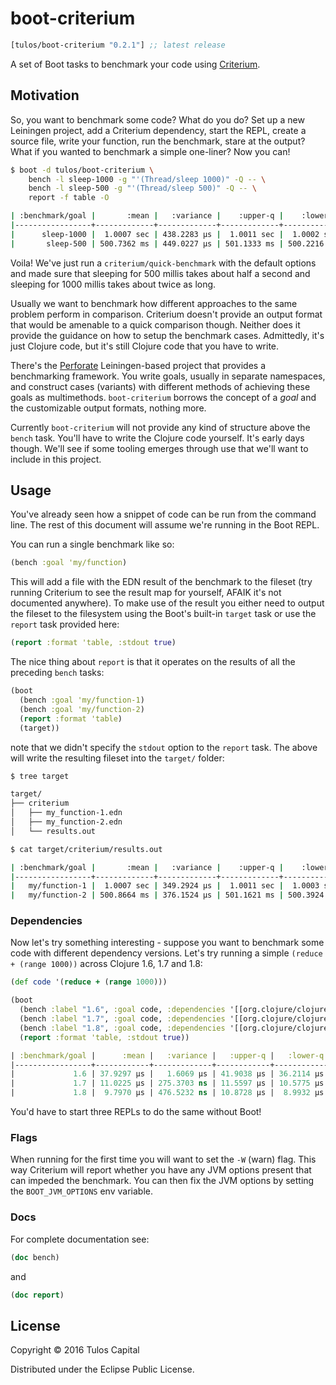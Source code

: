 # boot-criterium

[](dependency)
```clojure
[tulos/boot-criterium "0.2.1"] ;; latest release
```
[](/dependency)

A set of Boot tasks to benchmark your code using
[Criterium](https://github.com/hugoduncan/criterium).

## Motivation

So, you want to benchmark some code? What do you do? Set up a new Leiningen
project, add a Criterium dependency, start the REPL, create a source file,
write your function, run the benchmark, stare at the output? What if you wanted
to benchmark a simple one-liner? Now you can!

```bash
$ boot -d tulos/boot-criterium \
    bench -l sleep-1000 -g "'(Thread/sleep 1000)" -Q -- \
    bench -l sleep-500 -g "'(Thread/sleep 500)" -Q -- \
    report -f table -O

| :benchmark/goal |       :mean |   :variance |    :upper-q |    :lower-q | :evaluation-count | :outlier-effect |
|-----------------+-------------+-------------+-------------+-------------+-------------------+-----------------|
|      sleep-1000 |  1.0007 sec | 438.2283 µs |  1.0011 sec |  1.0002 sec |                 6 |       :moderate |
|       sleep-500 | 500.7362 ms | 449.0227 µs | 501.1333 ms | 500.2216 ms |                 6 |       :moderate |
```

Voila! We've just run a `criterium/quick-benchmark` with the default options
and made sure that sleeping for 500 millis takes about half a second and
sleeping for 1000 millis takes about twice as long.

Usually we want to benchmark how different approaches to the same problem
perform in comparison. Criterium doesn't provide an output format that would be
amenable to a quick comparison though. Neither does it provide the guidance on
how to setup the benchmark cases. Admittedly, it's just Clojure code, but it's
still Clojure code that you have to write.

There's the [Perforate](https://github.com/davidsantiago/perforate)
Leiningen-based project that provides a benchmarking framework. You write
goals, usually in separate namespaces, and construct cases (variants) with
different methods of achieving these goals as multimethods. `boot-criterium`
borrows the concept of a *goal* and the customizable output formats, nothing
more.

Currently `boot-criterium` will not provide any kind of structure above the
`bench` task.  You'll have to write the Clojure code yourself. It's early days
though. We'll see if some tooling emerges through use that we'll want to
include in this project.

## Usage

You've already seen how a snippet of code can be run from the command line. The
rest of this document will assume we're running in the Boot REPL.

You can run a single benchmark like so:

```clojure
(bench :goal 'my/function)
```

This will add a file with the EDN result of the benchmark to the fileset (try
running Criterium to see the result map for yourself, AFAIK it's not documented
anywhere).  To make use of the result you either need to output the fileset to
the filesystem using the Boot's built-in `target` task or use the `report` task
provided here:

```clojure
(report :format 'table, :stdout true)
```

The nice thing about `report` is that it operates on the results of all the
preceding `bench` tasks:

```clojure
(boot
  (bench :goal 'my/function-1)
  (bench :goal 'my/function-2)
  (report :format 'table)
  (target))
```

note that we didn't specify the `stdout` option to the `report` task. The above
will write the resulting fileset into the `target/` folder:

```bash
$ tree target

target/
├── criterium
│   ├── my_function-1.edn
│   ├── my_function-2.edn
│   └── results.out

$ cat target/criterium/results.out

| :benchmark/goal |       :mean |   :variance |    :upper-q |    :lower-q | :evaluation-count | :outlier-effect |
|-----------------+-------------+-------------+-------------+-------------+-------------------+-----------------|
|   my/function-1 |  1.0007 sec | 349.2924 µs |  1.0011 sec |  1.0003 sec |                 6 |       :moderate |
|   my/function-2 | 500.8664 ms | 376.1524 µs | 501.1621 ms | 500.3924 ms |                 6 |       :moderate |
```

### Dependencies

Now let's try something interesting - suppose you want to benchmark some code
with different dependency versions. Let's try running a simple `(reduce +
(range 1000))` across Clojure 1.6, 1.7 and 1.8:

```clojure
(def code '(reduce + (range 1000)))

(boot
  (bench :label "1.6", :goal code, :dependencies '[[org.clojure/clojure "1.6.0"]])
  (bench :label "1.7", :goal code, :dependencies '[[org.clojure/clojure "1.7.0"]])
  (bench :label "1.8", :goal code, :dependencies '[[org.clojure/clojure "1.8.0"]])
  (report :format 'table, :stdout true))

| :benchmark/goal |      :mean |   :variance |   :upper-q |   :lower-q | :evaluation-count | :outlier-effect |
|-----------------+------------+-------------+------------+------------+-------------------+-----------------|
|             1.6 | 37.9297 µs |   1.6069 µs | 41.9038 µs | 36.2114 µs |           1632780 |       :moderate |
|             1.7 | 11.0225 µs | 275.3703 ns | 11.5597 µs | 10.5775 µs |           6743580 |       :moderate |
|             1.8 |  9.7970 µs | 476.5232 ns | 10.8728 µs |  8.9932 µs |           6468900 |       :moderate |
```

You'd have to start three REPLs to do the same without Boot!

### Flags

When running for the first time you will want to set the `-W` (warn) flag. This
way Criterium will report whether you have any JVM options present that can
impeded the benchmark. You can then fix the JVM options by setting the
`BOOT_JVM_OPTIONS` env variable.

### Docs

For complete documentation see:

```clojure
(doc bench)
```

and

```clojure
(doc report)
```

## License

Copyright © 2016 Tulos Capital

Distributed under the Eclipse Public License.

